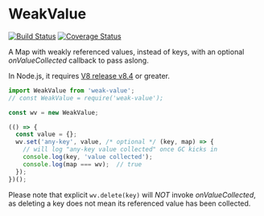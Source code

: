 # WeakValue


[![Build Status](https://travis-ci.com/WebReflection/weak-value.svg?branch=master)](https://travis-ci.com/WebReflection/weak-value) [![Coverage Status](https://coveralls.io/repos/github/WebReflection/weak-value/badge.svg?branch=master)](https://coveralls.io/github/WebReflection/weak-value?branch=master)

A Map with weakly referenced values, instead of keys, with an optional *onValueCollected* callback to pass aslong.

In Node.js, it requires [V8 release v8.4](https://v8.dev/blog/v8-release-84) or greater.

```js
import WeakValue from 'weak-value';
// const WeakValue = require('weak-value');

const wv = new WeakValue;

(() => {
  const value = {};
  wv.set('any-key', value, /* optional */ (key, map) => {
    // will log "any-key value collected" once GC kicks in
    console.log(key, 'value collected');
    console.log(map === wv);  // true
  });
})();
```

Please note that explicit `wv.delete(key)` will *NOT* invoke *onValueCollected*, as deleting a key does not mean its referenced value has been collected.
